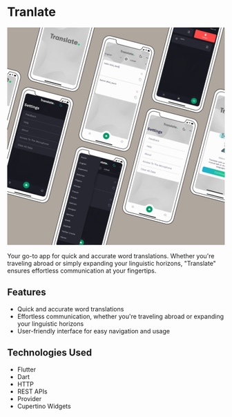 # Tranlate

<img src='https://github.com/Bilol4391/translator_portfolio_app/blob/main/assets/images/Translate.png'>

Your go-to app for quick and accurate word translations. Whether you're traveling abroad or simply expanding your linguistic horizons, "Translate" ensures effortless communication at your fingertips.

## Features

- Quick and accurate word translations
- Effortless communication, whether you're traveling abroad or expanding your linguistic horizons
- User-friendly interface for easy navigation and usage

## Technologies Used

- Flutter
- Dart
- HTTP
- REST APIs
- Provider
- Cupertino Widgets
